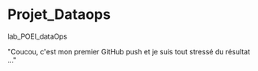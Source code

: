 # Projet_Dataops
lab_POEI_dataOps

"Coucou, c'est mon premier GitHub push et je suis tout stressé du résultat ..."
